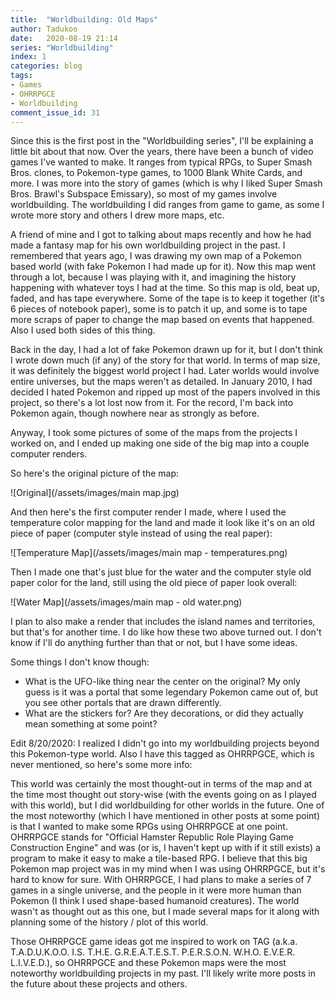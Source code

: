 ```yaml
---
title:  "Worldbuilding: Old Maps"
author: Tadukoo
date:   2020-08-19 21:14
series: "Worldbuilding"
index: 1
categories: blog
tags: 
- Games
- OHRRPGCE
- Worldbuilding
comment_issue_id: 31
---
```

Since this is the first post in the "Worldbuilding series", I'll be explaining a little bit about that now. Over the years, there have been a bunch of video games I've wanted to make. It ranges from 
typical RPGs, to Super Smash Bros. clones, to Pokemon-type games, to 1000 Blank White Cards, and more. I was more into the story of games (which is why I liked Super Smash Bros. Brawl's Subspace 
Emissary), so most of my games involve worldbuilding. The worldbuilding I did ranges from game to game, as some I wrote more story and others I drew more maps, etc.

A friend of mine and I got to talking about maps recently and how he had made a fantasy map for his own worldbuilding project in the past. I remembered that years ago, I was drawing my own map of 
a Pokemon based world (with fake Pokemon I had made up for it). Now this map went through a lot, because I was playing with it, and imagining the history happening with whatever toys I had at the 
time. So this map is old, beat up, faded, and has tape everywhere. Some of the tape is to keep it together (it's 6 pieces of notebook paper), some is to patch it up, and some is to tape more 
scraps of paper to change the map based on events that happened. Also I used both sides of this thing.

Back in the day, I had a lot of fake Pokemon drawn up for it, but I don't think I wrote down much (if any) of the story for that world. In terms of map size, it was definitely the biggest 
world project I had. Later worlds would involve entire universes, but the maps weren't as detailed. In January 2010, I had decided I hated Pokemon and ripped up most of the papers involved 
in this project, so there's a lot lost now from it. For the record, I'm back into Pokemon again, though nowhere near as strongly as before.

Anyway, I took some pictures of some of the maps from the projects I worked on, and I ended up making one side of the big map into a couple computer renders.

So here's the original picture of the map:

![Original](/assets/images/main map.jpg)

And then here's the first computer render I made, where I used the temperature color mapping for the land and made it look like it's on an old piece of paper (computer style instead of using the 
real paper):

![Temperature Map](/assets/images/main map - temperatures.png)

Then I made one that's just blue for the water and the computer style old paper color for the land, still using the old piece of paper look overall:

![Water Map](/assets/images/main map - old water.png)

I plan to also make a render that includes the island names and territories, but that's for another time. I do like how these two above turned out. I don't know if I'll do anything further than that 
or not, but I have some ideas.

Some things I don't know though:
- What is the UFO-like thing near the center on the original? My only guess is it was a portal that some legendary Pokemon came out of, but you see other portals that are drawn differently.
- What are the stickers for? Are they decorations, or did they actually mean something at some point?

Edit 8/20/2020: I realized I didn't go into my worldbuilding projects beyond this Pokemon-type world. Also I have this tagged as OHRRPGCE, which is never mentioned, so here's some more info:

This world was certainly the most thought-out in terms of the map and at the time most thought out story-wise (with the events going on as I played with this world), but I did worldbuilding for 
other worlds in the future. One of the most noteworthy (which I have mentioned in other posts at some point) is that I wanted to make some RPGs using OHRRPGCE at one point. OHRRPGCE stands for 
"Official Hamster Republic Role Playing Game Construction Engine" and was (or is, I haven't kept up with if it still exists) a program to make it easy to make a tile-based RPG. I believe that 
this big Pokemon map project was in my mind when I was using OHRRPGCE, but it's hard to know for sure. With OHRRPGCE, I had plans to make a series of 7 games in a single universe, and the people 
in it were more human than Pokemon (I think I used shape-based humanoid creatures). The world wasn't as thought out as this one, but I made several maps for it along with planning some of the 
history / plot of this world.

Those OHRRPGCE game ideas got me inspired to work on TAG (a.k.a. T.A.D.U.K.O.O. I.S. T.H.E. G.R.E.A.T.E.S.T. P.E.R.S.O.N. W.H.O. E.V.E.R. L.I.V.E.D.), so OHRRPGCE and these Pokemon maps were the 
most noteworthy worldbuilding projects in my past. I'll likely write more posts in the future about these projects and others.
